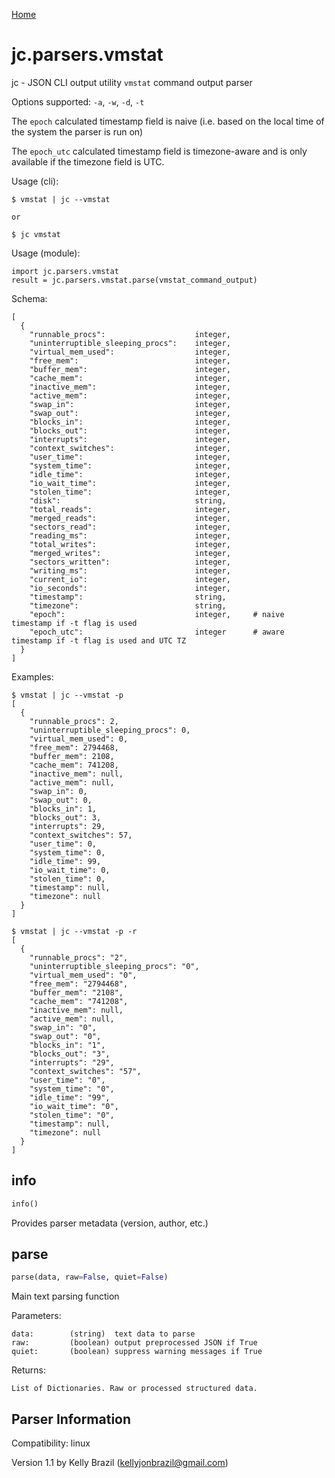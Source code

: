 [Home](https://kellyjonbrazil.github.io/jc/)

# jc.parsers.vmstat
jc - JSON CLI output utility `vmstat` command output parser

Options supported: `-a`, `-w`, `-d`, `-t`

The `epoch` calculated timestamp field is naive (i.e. based on the local time of the system the parser is run on)

The `epoch_utc` calculated timestamp field is timezone-aware and is only available if the timezone field is UTC.

Usage (cli):

    $ vmstat | jc --vmstat

    or

    $ jc vmstat

Usage (module):

    import jc.parsers.vmstat
    result = jc.parsers.vmstat.parse(vmstat_command_output)

Schema:

    [
      {
        "runnable_procs":                    integer,
        "uninterruptible_sleeping_procs":    integer,
        "virtual_mem_used":                  integer,
        "free_mem":                          integer,
        "buffer_mem":                        integer,
        "cache_mem":                         integer,
        "inactive_mem":                      integer,
        "active_mem":                        integer,
        "swap_in":                           integer,
        "swap_out":                          integer,
        "blocks_in":                         integer,
        "blocks_out":                        integer,
        "interrupts":                        integer,
        "context_switches":                  integer,
        "user_time":                         integer,
        "system_time":                       integer,
        "idle_time":                         integer,
        "io_wait_time":                      integer,
        "stolen_time":                       integer,
        "disk":                              string,
        "total_reads":                       integer,
        "merged_reads":                      integer,
        "sectors_read":                      integer,
        "reading_ms":                        integer,
        "total_writes":                      integer,
        "merged_writes":                     integer,
        "sectors_written":                   integer,
        "writing_ms":                        integer,
        "current_io":                        integer,
        "io_seconds":                        integer,
        "timestamp":                         string,
        "timezone":                          string,
        "epoch":                             integer,     # naive timestamp if -t flag is used
        "epoch_utc":                         integer      # aware timestamp if -t flag is used and UTC TZ
      }
    ]

Examples:

    $ vmstat | jc --vmstat -p
    [
      {
        "runnable_procs": 2,
        "uninterruptible_sleeping_procs": 0,
        "virtual_mem_used": 0,
        "free_mem": 2794468,
        "buffer_mem": 2108,
        "cache_mem": 741208,
        "inactive_mem": null,
        "active_mem": null,
        "swap_in": 0,
        "swap_out": 0,
        "blocks_in": 1,
        "blocks_out": 3,
        "interrupts": 29,
        "context_switches": 57,
        "user_time": 0,
        "system_time": 0,
        "idle_time": 99,
        "io_wait_time": 0,
        "stolen_time": 0,
        "timestamp": null,
        "timezone": null
      }
    ]

    $ vmstat | jc --vmstat -p -r
    [
      {
        "runnable_procs": "2",
        "uninterruptible_sleeping_procs": "0",
        "virtual_mem_used": "0",
        "free_mem": "2794468",
        "buffer_mem": "2108",
        "cache_mem": "741208",
        "inactive_mem": null,
        "active_mem": null,
        "swap_in": "0",
        "swap_out": "0",
        "blocks_in": "1",
        "blocks_out": "3",
        "interrupts": "29",
        "context_switches": "57",
        "user_time": "0",
        "system_time": "0",
        "idle_time": "99",
        "io_wait_time": "0",
        "stolen_time": "0",
        "timestamp": null,
        "timezone": null
      }
    ]


## info
```python
info()
```
Provides parser metadata (version, author, etc.)

## parse
```python
parse(data, raw=False, quiet=False)
```

Main text parsing function

Parameters:

    data:        (string)  text data to parse
    raw:         (boolean) output preprocessed JSON if True
    quiet:       (boolean) suppress warning messages if True

Returns:

    List of Dictionaries. Raw or processed structured data.

## Parser Information
Compatibility:  linux

Version 1.1 by Kelly Brazil (kellyjonbrazil@gmail.com)
